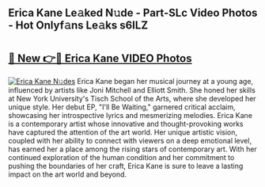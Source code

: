 ## Erica Kane Le𝚊ked N𝚞de - Part-SLc Video Photos - Hot Onlyf𝚊ns Le𝚊ks s6ILZ

# <h2><a href="http://ac35169.deff.icu/?id=Erica+Kane">🔗 New 👉🔴 Erica Kane VIDEO Photos</a></h2>

[![Erica Kane N𝚞des](https://i.imgur.com/rIISA9y.gif)](http://ac35169.deff.icu/?id=Erica+Kane)
Erica Kane began her musical journey at a young age, influenced by artists like Joni Mitchell and Elliott Smith. She honed her skills at New York University's Tisch School of the Arts, where she developed her unique style. Her debut EP, "I'll Be Waiting," garnered critical acclaim, showcasing her introspective lyrics and mesmerizing melodies. Erica Kane is a contemporary artist whose innovative and thought-provoking works have captured the attention of the art world. Her unique artistic vision, coupled with her ability to connect with viewers on a deep emotional level, has earned her a place among the rising stars of contemporary art. With her continued exploration of the human condition and her commitment to pushing the boundaries of her craft, Erica Kane is sure to leave a lasting impact on the art world and beyond.

